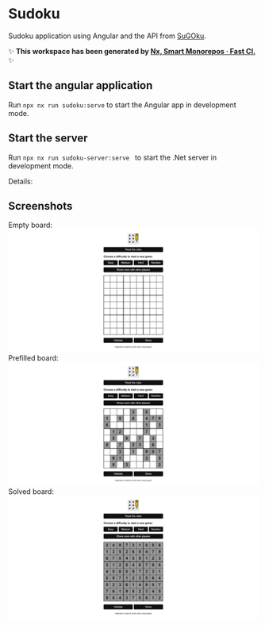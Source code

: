 # Sudoku

Sudoku application using Angular and the API from [SuGOku](https://github.com/bertoort/sugoku).

✨ **This workspace has been generated by [Nx, Smart Monorepos · Fast CI.](https://nx.dev)** ✨

## Start the angular application

Run `npx nx run sudoku:serve` to start the Angular app in development mode.

## Start the server

Run `npx nx run sudoku-server:serve ` to start the .Net server in development mode.

Details:


## Screenshots
Empty board:
<img src="https://raw.githubusercontent.com/AndreiJeler/Sudoku/master/screenshots/empty-board.png?token=GHSAT0AAAAAACPF7MUGEDWMPNPUDOA5OBUAZPQDRRA">
Prefilled board:
<img src="https://raw.githubusercontent.com/AndreiJeler/Sudoku/master/screenshots/prefilled-board.png?token=GHSAT0AAAAAACPF7MUH53PGHPEYHXMBQPC6ZPQDSCQ">
Solved board:
<img src="https://raw.githubusercontent.com/AndreiJeler/Sudoku/master/screenshots/solved-board.png?token=GHSAT0AAAAAACPF7MUHW2SUI27DRLSR4TG4ZPQDSOA">
